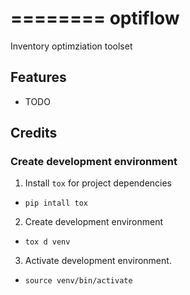 ========
optiflow
========


Inventory optimziation toolset



Features
--------

* TODO

Credits
-------



### Create development environment
1. Install `tox` for project dependencies
- `pip intall tox`
2. Create development environment
- `tox d venv`
3. Activate development environment.
- `source venv/bin/activate`
